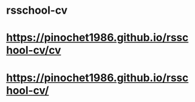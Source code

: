# rsschool-cv
# https://pinochet1986.github.io/rsschool-cv/cv
# https://pinochet1986.github.io/rsschool-cv/